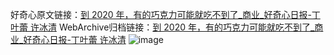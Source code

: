 好奇心原文链接：[到 2020 年，有的巧克力可能就吃不到了_商业_好奇心日报-丁叶蕾 许冰清](https://www.qdaily.com/articles/3686.html)
WebArchive归档链接：[到 2020 年，有的巧克力可能就吃不到了_商业_好奇心日报-丁叶蕾 许冰清](http://web.archive.org/web/20190623152739/https://www.qdaily.com/articles/3686.html)
![image](http://ww3.sinaimg.cn/large/007d5XDpgy1g3vd1v9i3jj30u03jvhdt)